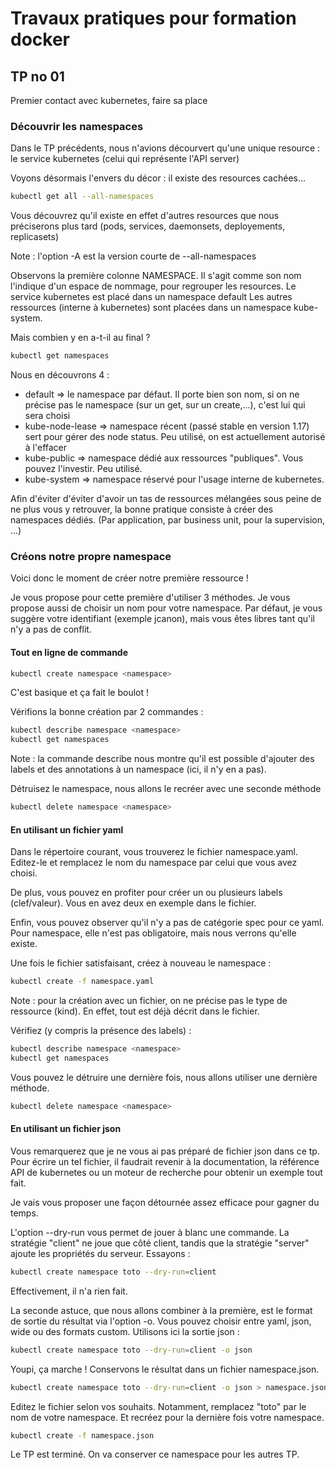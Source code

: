 # Travaux pratiques pour formation docker

## TP no 01

Premier contact avec kubernetes, faire sa place

### Découvrir les namespaces

Dans le TP précédents, nous n'avions décourvert qu'une unique resource : le service kubernetes (celui qui représente l'API server)

Voyons désormais l'envers du décor : il existe des resources cachées...

```bash
kubectl get all --all-namespaces
```

Vous découvrez qu'il existe en effet d'autres resources que nous préciserons plus tard (pods, services, daemonsets, deployements, replicasets)

Note : l'option -A est la version courte de --all-namespaces

Observons la première colonne NAMESPACE.
Il s'agit comme son nom l'indique d'un espace de nommage, pour regrouper les resources.
Le service kubernetes est placé dans un namespace default
Les autres ressources (interne à kubernetes) sont placées dans un namespace kube-system.

Mais combien y en a-t-il au final ?

```bash
kubectl get namespaces
```

Nous en découvrons 4 :
* default => le namespace par défaut. Il porte bien son nom, si on ne précise pas le namespace (sur un get, sur un create,...), c'est lui qui sera choisi
* kube-node-lease => namespace récent (passé stable en version 1.17) sert pour gérer des node status. Peu utilisé, on est actuellement autorisé à l'effacer
* kube-public => namespace dédié aux ressources "publiques". Vous pouvez l'investir. Peu utilisé.
* kube-system => namespace réservé pour l'usage interne de kubernetes.

Afin d'éviter d'éviter d'avoir un tas de ressources mélangées sous peine de ne plus vous y retrouver, la bonne pratique consiste à créer des namespaces dédiés.
(Par application, par business unit, pour la supervision, ...)

### Créons notre propre namespace

Voici donc le moment de créer notre première ressource !

Je vous propose pour cette première d'utiliser 3 méthodes.
Je vous propose aussi de choisir un nom pour votre namespace. Par défaut, je vous suggère votre identifiant (exemple jcanon), mais vous êtes libres tant qu'il n'y a pas de conflit.

#### Tout en ligne de commande

```bash
kubectl create namespace <namespace>
```

C'est basique et ça fait le boulot !

Vérifions la bonne création par 2 commandes :

```bash
kubectl describe namespace <namespace>
kubectl get namespaces
```

Note : la commande describe nous montre qu'il est possible d'ajouter des labels et des annotations à un namespace (ici, il n'y en a pas).

Détruisez le namespace, nous allons le recréer avec une seconde méthode

```bash
kubectl delete namespace <namespace>
```

#### En utilisant un fichier yaml

Dans le répertoire courant, vous trouverez le fichier namespace.yaml.
Editez-le et remplacez le nom du namespace par celui que vous avez choisi.

De plus, vous pouvez en profiter pour créer un ou plusieurs labels (clef/valeur). Vous en avez deux en exemple dans le fichier.

Enfin, vous pouvez observer qu'il n'y a pas de catégorie spec pour ce yaml. Pour namespace, elle n'est pas obligatoire, mais nous verrons qu'elle existe.

Une fois le fichier satisfaisant, créez à nouveau le namespace :

```bash
kubectl create -f namespace.yaml
```

Note : pour la création avec un fichier, on ne précise pas le type de ressource (kind). En effet, tout est déjà décrit dans le fichier.

Vérifiez (y compris la présence des labels) :

```bash
kubectl describe namespace <namespace>
kubectl get namespaces
```

Vous pouvez le détruire une dernière fois, nous allons utiliser une dernière méthode.

```bash
kubectl delete namespace <namespace>
```

#### En utilisant un fichier json

Vous remarquerez que je ne vous ai pas préparé de fichier json dans ce tp.
Pour écrire un tel fichier, il faudrait revenir à la documentation, la référence API de kubernetes ou un moteur de recherche pour obtenir un exemple tout fait.

Je vais vous proposer une façon détournée assez efficace pour gagner du temps.

L'option --dry-run vous permet de jouer à blanc une commande. La stratégie "client" ne joue que côté client, tandis que la stratégie "server" ajoute les propriétés du serveur.
Essayons :

```bash
kubectl create namespace toto --dry-run=client
```

Effectivement, il n'a rien fait.

La seconde astuce, que nous allons combiner à la première, est le format de sortie du résultat via l'option -o.
Vous pouvez choisir entre yaml, json, wide ou des formats custom.
Utilisons ici la sortie json :

```bash
kubectl create namespace toto --dry-run=client -o json
```

Youpi, ça marche !
Conservons le résultat dans un fichier namespace.json.

```bash
kubectl create namespace toto --dry-run=client -o json > namespace.json
```

Editez le fichier selon vos souhaits. Notamment, remplacez "toto" par le nom de votre namespace.
Et recréez pour la dernière fois votre namespace.

```bash
kubectl create -f namespace.json
```

Le TP est terminé. On va conserver ce namespace pour les autres TP.

